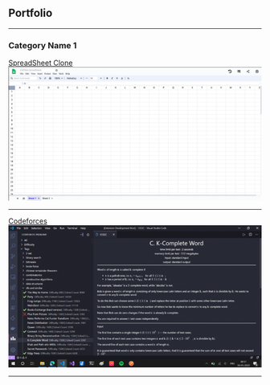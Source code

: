 ## Portfolio

---

### Category Name 1 

[SpreadSheet Clone](https://github.com/KaustubhSathe/spreadsheet)
<img src="./images/spreadsheet.png?raw=true"/>

---
[Codeforces](https://github.com/KaustubhSathe/Codeforces)
<img src="images/codeforces.png?raw=true"/>

---
